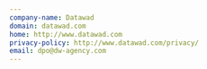 ```yaml
---
company-name: Datawad
domain: datawad.com
home: http://www.datawad.com
privacy-policy: http://www.datawad.com/privacy/
email: dpo@dw-agency.com
---
```





